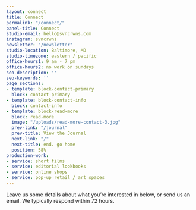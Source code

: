 ```yaml
---
layout: connect
title: Connect
permalink: "/connect/"
panel-title: Connect
studio-email: hello@svncrwns.com
instagram: svncrwns
newsletter: "/newsletter"
studio-location: Baltimore, MD
studio-timezone: eastern / pacific
office-hours1: 9 am - 7 pm
office-hours2: no work on sundays
seo-description: ''
seo-keywords: ''
page_sections:
- template: block-contact-primary
  block: contact-primary
- template: block-contact-info
  block: contact-info
- template: block-read-more
  block: read-more
  image: "/uploads/read-more-contact-3.jpg"
  prev-link: "/journal"
  prev-title: View the Journal
  next-link: "/"
  next-title: end. go home
  position: 58%
production-work:
- service: short films
- service: editorial lookbooks	
- service: online shops	
- service: pop-up retail / art spaces
---
```

Leave us some details about what you’re interested in below, or send us an email.  We typically respond within 72 hours.